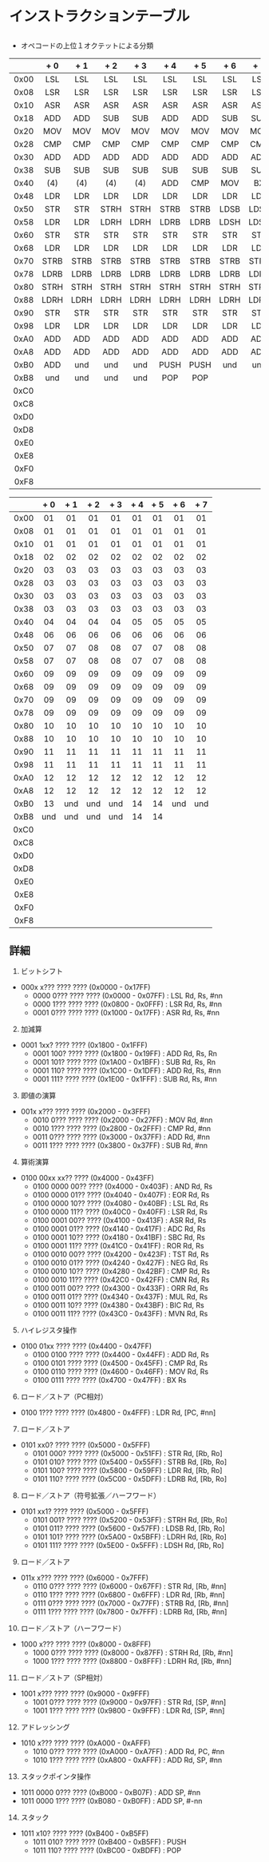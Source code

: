 # インストラクションテーブル

##

- オペコードの上位１オクテットによる分類

|      | + 0 | + 1 | + 2 | + 3 | + 4 | + 5 | + 6 | + 7 |
|-----:|:---:|:---:|:---:|:---:|:---:|:---:|:---:|:---:|
| 0x00 | LSL | LSL | LSL | LSL | LSL | LSL | LSL | LSL |
| 0x08 | LSR | LSR | LSR | LSR | LSR | LSR | LSR | LSR |
| 0x10 | ASR | ASR | ASR | ASR | ASR | ASR | ASR | ASR |
| 0x18 | ADD | ADD | SUB | SUB | ADD | ADD | SUB | SUB |
| 0x20 | MOV | MOV | MOV | MOV | MOV | MOV | MOV | MOV |
| 0x28 | CMP | CMP | CMP | CMP | CMP | CMP | CMP | CMP |
| 0x30 | ADD | ADD | ADD | ADD | ADD | ADD | ADD | ADD |
| 0x38 | SUB | SUB | SUB | SUB | SUB | SUB | SUB | SUB |
| 0x40 | (4) | (4) | (4) | (4) | ADD | CMP | MOV | BX  |
| 0x48 | LDR | LDR | LDR | LDR | LDR | LDR | LDR | LDR |
| 0x50 | STR | STR | STRH| STRH| STRB| STRB| LDSB| LDSB|
| 0x58 | LDR | LDR | LDRH| LDRH| LDRB| LDRB| LDSH| LDSH|
| 0x60 | STR | STR | STR | STR | STR | STR | STR | STR |
| 0x68 | LDR | LDR | LDR | LDR | LDR | LDR | LDR | LDR |
| 0x70 | STRB| STRB| STRB| STRB| STRB| STRB| STRB| STRB|
| 0x78 | LDRB| LDRB| LDRB| LDRB| LDRB| LDRB| LDRB| LDRB|
| 0x80 | STRH| STRH| STRH| STRH| STRH| STRH| STRH| STRH|
| 0x88 | LDRH| LDRH| LDRH| LDRH| LDRH| LDRH| LDRH| LDRH|
| 0x90 | STR | STR | STR | STR | STR | STR | STR | STR |
| 0x98 | LDR | LDR | LDR | LDR | LDR | LDR | LDR | LDR |
| 0xA0 | ADD | ADD | ADD | ADD | ADD | ADD | ADD | ADD |
| 0xA8 | ADD | ADD | ADD | ADD | ADD | ADD | ADD | ADD |
| 0xB0 | ADD | und | und | und | PUSH| PUSH| und | und |
| 0xB8 | und | und | und | und | POP | POP |     |    |
| 0xC0 |     |     |     |     |     |     |     |     |
| 0xC8 |     |     |     |     |     |     |     |     |
| 0xD0 |     |     |     |     |     |     |     |     |
| 0xD8 |     |     |     |     |     |     |     |     |
| 0xE0 |     |     |     |     |     |     |     |     |
| 0xE8 |     |     |     |     |     |     |     |     |
| 0xF0 |     |     |     |     |     |     |     |     |
| 0xF8 |     |     |     |     |     |     |     |     |

|      | + 0 | + 1 | + 2 | + 3 | + 4 | + 5 | + 6 | + 7 |
|-----:|:---:|:---:|:---:|:---:|:---:|:---:|:---:|:---:|
| 0x00 | 01  | 01  | 01  | 01  | 01  | 01  | 01  | 01  |
| 0x08 | 01  | 01  | 01  | 01  | 01  | 01  | 01  | 01  |
| 0x10 | 01  | 01  | 01  | 01  | 01  | 01  | 01  | 01  |
| 0x18 | 02  | 02  | 02  | 02  | 02  | 02  | 02  | 02  |
| 0x20 | 03  | 03  | 03  | 03  | 03  | 03  | 03  | 03  |
| 0x28 | 03  | 03  | 03  | 03  | 03  | 03  | 03  | 03  |
| 0x30 | 03  | 03  | 03  | 03  | 03  | 03  | 03  | 03  |
| 0x38 | 03  | 03  | 03  | 03  | 03  | 03  | 03  | 03  |
| 0x40 | 04  | 04  | 04  | 04  | 05  | 05  | 05  | 05  |
| 0x48 | 06  | 06  | 06  | 06  | 06  | 06  | 06  | 06  |
| 0x50 | 07  | 07  | 08  | 08  | 07  | 07  | 08  | 08  |
| 0x58 | 07  | 07  | 08  | 08  | 07  | 07  | 08  | 08  |
| 0x60 | 09  | 09  | 09  | 09  | 09  | 09  | 09  | 09  |
| 0x68 | 09  | 09  | 09  | 09  | 09  | 09  | 09  | 09  |
| 0x70 | 09  | 09  | 09  | 09  | 09  | 09  | 09  | 09  |
| 0x78 | 09  | 09  | 09  | 09  | 09  | 09  | 09  | 09  |
| 0x80 | 10  | 10  | 10  | 10  | 10  | 10  | 10  | 10  |
| 0x88 | 10  | 10  | 10  | 10  | 10  | 10  | 10  | 10  |
| 0x90 | 11  | 11  | 11  | 11  | 11  | 11  | 11  | 11  |
| 0x98 | 11  | 11  | 11  | 11  | 11  | 11  | 11  | 11  |
| 0xA0 | 12  | 12  | 12  | 12  | 12  | 12  | 12  | 12  |
| 0xA8 | 12  | 12  | 12  | 12  | 12  | 12  | 12  | 12  |
| 0xB0 | 13  | und | und | und | 14  | 14  | und | und |
| 0xB8 | und | und | und | und | 14  | 14  |     |     |
| 0xC0 |     |     |     |     |     |     |     |     |
| 0xC8 |     |     |     |     |     |     |     |     |
| 0xD0 |     |     |     |     |     |     |     |     |
| 0xD8 |     |     |     |     |     |     |     |     |
| 0xE0 |     |     |     |     |     |     |     |     |
| 0xE8 |     |     |     |     |     |     |     |     |
| 0xF0 |     |     |     |     |     |     |     |     |
| 0xF8 |     |     |     |     |     |     |     |     |


##  詳細

01. ビットシフト

- 000x x??? ???? ???? (0x0000 - 0x17FF)
    - 0000 0??? ???? ???? (0x0000 - 0x07FF) : LSL Rd, Rs, #nn
    - 0000 1??? ???? ???? (0x0800 - 0x0FFF) : LSR Rd, Rs, #nn
    - 0001 0??? ???? ???? (0x1000 - 0x17FF) : ASR Rd, Rs, #nn

02. 加減算

- 0001 1xx? ???? ???? (0x1800 - 0x1FFF)
    - 0001 100? ???? ???? (0x1800 - 0x19FF) : ADD Rd, Rs, Rn
    - 0001 101? ???? ???? (0x1A00 - 0x1BFF) : SUB Rd, Rs, Rn
    - 0001 110? ???? ???? (0x1C00 - 0x1DFF) : ADD Rd, Rs, #nn
    - 0001 111? ???? ???? (0x1E00 - 0x1FFF) : SUB Rd, Rs, #nn


03. 即値の演算
- 001x x??? ???? ???? (0x2000 - 0x3FFF)
    - 0010 0??? ???? ???? (0x2000 - 0x27FF) : MOV Rd, #nn
    - 0010 1??? ???? ???? (0x2800 - 0x2FFF) : CMP Rd, #nn
    - 0011 0??? ???? ???? (0x3000 - 0x37FF) : ADD Rd, #nn
    - 0011 1??? ???? ???? (0x3800 - 0x37FF) : SUB Rd, #nn

04. 算術演算

- 0100 00xx xx?? ???? (0x4000 - 0x43FF)
    - 0100 0000 00?? ???? (0x4000 - 0x403F) : AND Rd, Rs
    - 0100 0000 01?? ???? (0x4040 - 0x407F) : EOR Rd, Rs
    - 0100 0000 10?? ???? (0x4080 - 0x40BF) : LSL Rd, Rs
    - 0100 0000 11?? ???? (0x40C0 - 0x40FF) : LSR Rd, Rs
    - 0100 0001 00?? ???? (0x4100 - 0x413F) : ASR Rd, Rs
    - 0100 0001 01?? ???? (0x4140 - 0x417F) : ADC Rd, Rs
    - 0100 0001 10?? ???? (0x4180 - 0x41BF) : SBC Rd, Rs
    - 0100 0001 11?? ???? (0x41C0 - 0x41FF) : ROR Rd, Rs
    - 0100 0010 00?? ???? (0x4200 - 0x423F) : TST Rd, Rs
    - 0100 0010 01?? ???? (0x4240 - 0x427F) : NEG Rd, Rs
    - 0100 0010 10?? ???? (0x4280 - 0x42BF) : CMP Rd, Rs
    - 0100 0010 11?? ???? (0x42C0 - 0x42FF) : CMN Rd, Rs
    - 0100 0011 00?? ???? (0x4300 - 0x433F) : ORR Rd, Rs
    - 0100 0011 01?? ???? (0x4340 - 0x437F) : MUL Rd, Rs
    - 0100 0011 10?? ???? (0x4380 - 0x43BF) : BIC Rd, Rs
    - 0100 0011 11?? ???? (0x43C0 - 0x43FF) : MVN Rd, Rs

05. ハイレジスタ操作

- 0100 01xx ???? ???? (0x4400 - 0x47FF)
    - 0100 0100 ???? ???? (0x4400 - 0x44FF) : ADD Rd, Rs
    - 0100 0101 ???? ???? (0x4500 - 0x45FF) : CMP Rd, Rs
    - 0100 0110 ???? ???? (0x4600 - 0x46FF) : MOV Rd, Rs
    - 0100 0111 ???? ???? (0x4700 - 0x47FF) : BX  Rs

06. ロード／ストア（PC相対）

- 0100 1??? ???? ???? (0x4800 - 0x4FFF) : LDR Rd, [PC, #nn]

07. ロード／ストア

- 0101 xx0? ???? ???? (0x5000 - 0x5FFF)
    - 0101 000? ???? ???? (0x5000 - 0x51FF) : STR  Rd, [Rb, Ro]
    - 0101 010? ???? ???? (0x5400 - 0x55FF) : STRB Rd, [Rb, Ro]
    - 0101 100? ???? ???? (0x5800 - 0x59FF) : LDR  Rd, [Rb, Ro]
    - 0101 110? ???? ???? (0x5C00 - 0x5DFF) : LDRB Rd, [Rb, Ro]

08. ロード／ストア（符号拡張／ハーフワード）

- 0101 xx1? ???? ???? (0x5000 - 0x5FFF)
    - 0101 001? ???? ???? (0x5200 - 0x53FF) : STRH Rd, [Rb, Ro]
    - 0101 011? ???? ???? (0x5600 - 0x57FF) : LDSB Rd, [Rb, Ro]
    - 0101 101? ???? ???? (0x5A00 - 0x5BFF) : LDRH Rd, [Rb, Ro]
    - 0101 111? ???? ???? (0x5E00 - 0x5FFF) : LDSH Rd, [Rb, Ro]

09. ロード／ストア

- 011x x??? ???? ???? (0x6000 - 0x7FFF)
    - 0110 0??? ???? ???? (0x6000 - 0x67FF) : STR  Rd, [Rb, #nn]
    - 0110 1??? ???? ???? (0x6800 - 0x6FFF) : LDR  Rd, [Rb, #nn]
    - 0111 0??? ???? ???? (0x7000 - 0x77FF) : STRB Rd, [Rb, #nn]
    - 0111 1??? ???? ???? (0x7800 - 0x7FFF) : LDRB Rd, [Rb, #nn]

10. ロード／ストア（ハーフワード）

- 1000 x??? ???? ???? (0x8000 - 0x8FFF)
    - 1000 0??? ???? ???? (0x8000 - 0x87FF) : STRH Rd, [Rb, #nn]
    - 1000 1??? ???? ???? (0x8800 - 0x8FFF) : LDRH Rd, [Rb, #nn]

11. ロード／ストア（SP相対）

- 1001 x??? ???? ???? (0x9000 - 0x9FFF)
    - 1001 0??? ???? ???? (0x9000 - 0x97FF) : STR  Rd, [SP, #nn]
    - 1001 1??? ???? ???? (0x9800 - 0x9FFF) : LDR  Rd, [SP, #nn]

12. アドレッシング

- 1010 x??? ???? ???? (0xA000 - 0xAFFF)
    - 1010 0??? ???? ???? (0xA000 - 0xA7FF) : ADD  Rd, PC, #nn
    - 1010 1??? ???? ???? (0xA800 - 0xAFFF) : ADD  Rd, SP, #nn

13. スタックポインタ操作

- 1011 0000 0??? ???? (0xB000 - 0xB07F) : ADD  SP, #nn
- 1011 0000 1??? ???? (0xB080 - 0xB0FF) : ADD  SP, #-nn

14. スタック

- 1011 x10? ???? ???? (0xB400 - 0xB5FF)
    - 1011 010? ???? ???? (0xB400 - 0xB5FF) : PUSH
    - 1011 110? ???? ???? (0xBC00 - 0xBDFF) : POP
